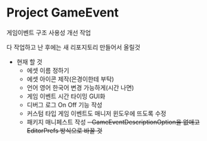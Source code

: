 # Project GameEvent
게임이벤트 구조 사용성 개선 작업

다 작업하고 난 후에는 새 리포지토리 만들어서 올릴것

* 현재 할 것
  - 에셋 이름 정하기
  - 에셋 아이콘 제작(은경이한테 부탁)
  - 언어 영어 한국어 변경 가능하게(시간 나면)
  - 게임 이벤트 시간 타이밍 GUI화
  - 디버그 로그 On Off 기능 작성
  - 커스텀 타입 게임 이벤트도 매니저 윈도우에 뜨도록 수정
  - 패키지 매니페스트 작성
~~- GameEventDescriptionOption을 없애고 EditorPrefs 방식으로 바꿀 것~~


